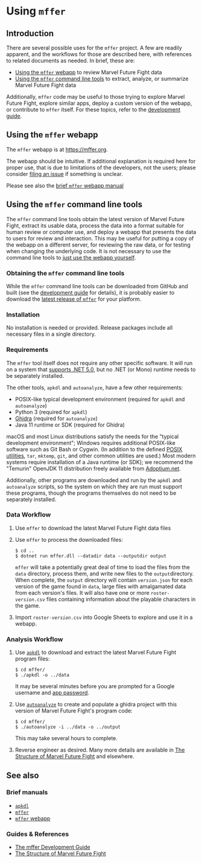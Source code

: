 # Using `mffer`

## Introduction

There are several possible uses for the `mffer` project. A few are readily
apparent, and the workflows for those are described here, with references to
related documents as needed. In brief, these are:

-   [Using the `mffer` webapp](#using-the-mffer-webapp) to review Marvel Future
    Fight data
-   [Using the `mffer` command line tools](#using-the-mffer-command-line-tools)
    to extract, analyze, or summarize Marvel Future Fight data

Additionally, `mffer` code may be useful to those trying to explore Marvel
Future Fight, explore similar apps, deploy a custom version of the webapp, or
contribute to `mffer` itself. For these topics, refer to the [development
guide](Development.md).

## Using the `mffer` webapp

The `mffer` webapp is at https://mffer.org.

The webapp should be intuitive. If additional explanation is required here for
proper use, that is due to limitations of the developers, not the users; please
consider [filing an issue](https://github.com/therealchjones/mffer/issues) if
something is unclear.

Please see also the [brief `mffer` webapp manual](webapp.md)

## Using the `mffer` command line tools

The `mffer` command line tools obtain the latest version of Marvel Future Fight,
extract its usable data, process the data into a format suitable for human
review or computer use, and deploy a webapp that presents the data to users for
review and interaction. This may be useful for putting a copy of the webapp on a
different server, for reviewing the raw data, or for testing when changing the
underlying code. It is not necessary to use the command line tools to
[just use the webapp yourself](https://mffer.org).

### Obtaining the `mffer` command line tools

While the `mffer` command line tools can be downloaded from GitHub and built (see the
[development guide](Development.md) for details), it is probably easier to
download the
[latest release of `mffer`](https://github.com/therealchjones/mffer/releases/latest)
for your platform.

### Installation

No installation is needed or provided. Release packages include all necessary
files in a single directory.

### Requirements

The `mffer` tool itself does not require any other specific software. It will
run on a system that
[supports .NET 5.0](https://github.com/dotnet/core/blob/main/release-notes/5.0/5.0-supported-os.md),
but no .NET (or Mono) runtime needs to be separately installed.

The other tools, `apkdl` and `autoanalyze`, have a few other requirements:

-   POSIX-like typical development environment (required for `apkdl` and
    `autoanalyze`)
-   Python 3 (required for `apkdl`)
-   [Ghidra](https://github.com/NationalSecurityAgency/ghidra)
    (required for `autoanalyze`)
-   Java 11 runtime or SDK
    (required for Ghidra)

macOS and most Linux distributions satisfy the needs for the "typical
development environment"; Windows requires additional POSIX-like software such
as Git Bash or Cygwin. (In addition to the defined
[POSIX utilities](https://pubs.opengroup.org/onlinepubs/9699919799/), `tar`,
`mktemp`, `git`, and other common utilities are used.) Most modern systems
require installation of a Java runtime (or SDK); we recommend the "Temurin" OpenJDK 11
distribution freely available from
[Adoptium.net](https://adoptium.net/temurin/releases/?version=11).

Additionally, other programs are downloaded and run by the `apkdl` and
`autoanalyze` scripts, so the system on which they are run must support these
programs, though the programs themselves do not need to be separately installed.

### Data Workflow

1.  Use `mffer` to download the latest Marvel Future Fight data files

2.  Use `mffer` to process the downloaded files:

    ```shell
    $ cd ..
    $ dotnet run mffer.dll --datadir data --outputdir output
    ```

    `mffer` will take a potentially great deal of time to load the files from
    the `data` directory, process them, and write new files to the
    `output`directory. When complete, the `output` directory will contain
    _`version`_`.json` for each version of the game found in `data`, large files
    with amalgamated data from each version's files. It will also have one or
    more `roster-`_`version`_`.csv` files containing information about the
    playable characters in the game.

3.  Import `roster-`_`version`_`.csv` into Google Sheets to explore and use it in
    a webapp.

### Analysis Workflow

1.  Use [`apkdl`](apkdl.md) to download and extract the latest Marvel Future Fight program
    files:

    ```
    $ cd mffer/
    $ ./apkdl -o ../data
    ```

    It may be several minutes before you are prompted for a Google
    username and
    [app password](https://support.google.com/accounts/answer/185833).

2.  Use [`autoanalyze`](autoanalyze.md) to create and populate a ghidra project
    with this version of Marvel Future Fight's program code:

    ```
    $ cd mffer/
    $ ./autoanalyze -i ../data -o ../output
    ```

    This may take several hours to complete.

3.  Reverse engineer as desired. Many more details are available in
    [The Structure of Marvel Future Fight](mff.md) and elsewhere.

## See also

### Brief manuals

-   [`apkdl`](apkdl.md)
-   [`mffer`](mffer.md)
-   [`mffer` webapp](webapp.md)

### Guides & References

-   [The mffer Development Guide](Development.md)
-   [The Structure of Marvel Future Fight](mff.md)
